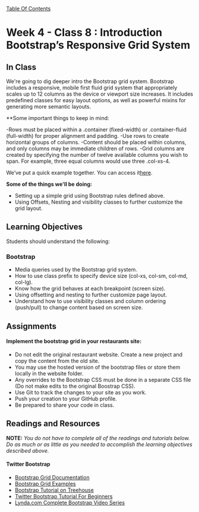 [Table Of Contents](readme.md)

# Week 4 - Class 8 : Introduction Bootstrap’s Responsive Grid System

## In Class

We're going to dig deeper intro the Bootstrap grid system. Bootstrap includes a responsive, mobile first fluid grid system that appropriately scales up to 12 columns as the device or viewport size increases. It includes predefined classes for easy layout options, as well as powerful mixins for generating more semantic layouts.

**Some important things to keep in mind:

-Rows must be placed within a .container (fixed-width) or .container-fluid (full-width) for proper alignment and padding.
-Use rows to create horizontal groups of columns.
-Content should be placed within columns, and only columns may be immediate children of rows.
-Grid columns are created by specifying the number of twelve available columns you wish to span. For example, three equal columns would use three .col-xs-4.

We’ve put a quick example together. You can access it[here](http://codepen.io/BrainStationEDU/pen/wAodF).

**Some of the things we'll be doing:**

- Setting up a simple grid using Bootstrap rules defined above.  
- Using Offsets, Nesting and visibility classes to further customize the grid layout.



## Learning Objectives

Students should understand the following:

### Bootstrap

- Media queries used by the Bootstrap grid system.
- How to use class prefix to specify device size (col-xs, col-sm, col-md, col-lg).
- Know how the grid behaves at each breakpoint (screen size).
- Using offsetting and nesting to further customize page layout.
- Understand how to use visibility classes and column ordering (push/pull) to change content based on screen size. 

## Assignments

#### Implement the bootstrap grid in your restaurants site:

- Do not edit the original restaurant website. Create a new project and copy the content from the old site.
- You may use the hosted version of the bootstrap files or store them locally in the website folder.
- Any overrides to the Bootstrap CSS must be done in a separate CSS file (Do not make edits to the original Boostrap CSS).
- Use Git to track the changes to your site as you work.
- Push your creation to your GitHub profile.
- Be prepared to share your code in class.

## Readings and Resources

**NOTE:** *You do not have to complete all of the readings and tutorials below. Do as much or as little as you needed to accomplish the learning objectives described above.* 

#### Twitter Bootstrap

- [Bootstrap Grid Documentation](http://getbootstrap.com/css/#grid)
- [Bootstrap Grid Examples](http://getbootstrap.com/examples/grid/)
- [Bootstrap Tutorial on Treehouse](http://teamtreehouse.com/library/building-websites-with-bootstrap-3)
- [Twitter Bootstrap Tutorial For Beginners](http://www.helloerik.com/bootstrap-3-grid-introduction)
- [Lynda.com Complete Bootstrap Video Series](https://www.youtube.com/watch?v=lS8Hr7Gt0iM&list=PLdGOU3qUduvVv8qCDz855zRZR7_IAX2RM)
